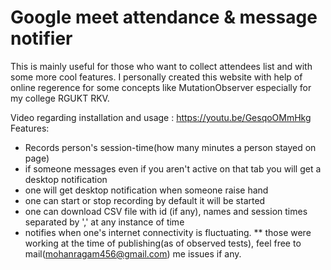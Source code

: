 # Google meet attendance & message notifier
This is mainly useful for those who want to collect attendees list and with some more cool features. I personally created this website with help of online regerence for some concepts like MutationObserver especially for my college RGUKT RKV.

Video regarding installation and usage : https://youtu.be/GesqoOMmHkg
Features:
* Records person's session-time(how many minutes a person stayed on page)
* if someone messages even if you aren't active on that tab you will get a desktop notification
* one will get desktop notification when someone raise hand
* one can start or stop recording by default it will be started
* one can download CSV file with id (if any), names and session times separated by ',' at any instance of time
* notifies when one's internet connectivity is fluctuating.
** those were working at the time of publishing(as of observed tests), feel free to mail(mohanragam456@gmail.com) me issues if any.
